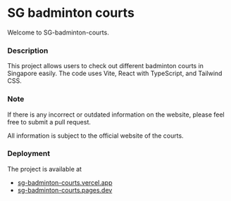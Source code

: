 # SG badminton courts
Welcome to SG-badminton-courts.

### Description
This project allows users to check out different badminton courts in Singapore easily. The code uses Vite, React with TypeScript, and Tailwind CSS.

### Note
If there is any incorrect or outdated information on the website, please feel free to submit a pull request. 

All information is subject to the official website of the courts.


### Deployment
The project is available at
- [sg-badminton-courts.vercel.app](https://sg-badminton-courts.vercel.app/)
- [sg-badminton-courts.pages.dev](https://sg-badminton-courts.pages.dev/)